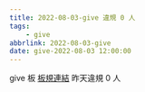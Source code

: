 ```yaml
---
title: 2022-08-03-give 違規 0 人
tags:
    - give
abbrlink: 2022-08-03-give
date: give-2022-08-03 12:00:00
---
```

give 板 [板規連結](https://www.ptt.cc/bbs/give/M.1612495900.A.C32.html)
昨天違規 0 人
